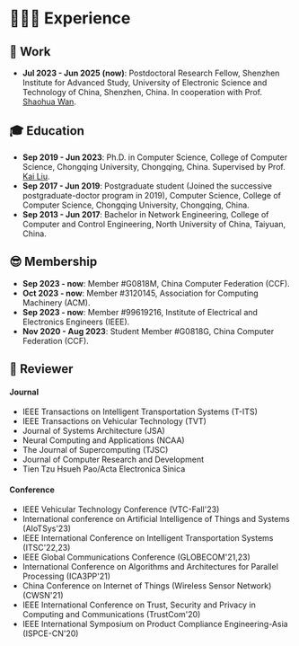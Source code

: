 # 👨🏻‍💻 Experience

## 💼 Work 

- **Jul 2023 - Jun 2025 (now)**: Postdoctoral Research Fellow, Shenzhen Institute for Advanced Study, University of Electronic Science and Technology of China, Shenzhen, China. In cooperation with Prof. <a href="https://scholar.google.com/citations?user=IhjhNEEAAAAJ" class="no-underline">Shaohua Wan</a>.

## 🎓 Education

- **Sep 2019 - Jun 2023**: Ph.D. in Computer Science, College of Computer Science, Chongqing University, Chongqing, China. Supervised by Prof. <a href="https://scholar.google.com/citations?user=6YkCbT8AAAAJ" class="no-underline">Kai Liu</a>.
- **Sep 2017 - Jun 2019**: Postgraduate student (Joined the successive postgraduate-doctor program in 2019), Computer Science, College of Computer Science, Chongqing University, Chongqing, China.
- **Sep 2013 - Jun 2017**: Bachelor in Network Engineering, College of Computer and Control Engineering, North University of China, Taiyuan, China.

## 😎 Membership

- **Sep 2023 - now**: Member #G0818M, China Computer Federation (CCF).
- **Oct 2023 - now**: Member #3120145, Association for Computing Machinery (ACM).
- **Sep 2023 - now**: Member #99619216, Institute of Electrical and Electronics Engineers (IEEE).
- **Nov 2020 - Aug 2023**: Student Member #G0818G, China Computer Federation (CCF).

## 👀 Reviewer

#### Journal

- IEEE Transactions on Intelligent Transportation Systems (T-ITS)
- IEEE Transactions on Vehicular Technology (TVT)
- Journal of Systems Architecture (JSA)
- Neural Computing and Applications (NCAA)
- The Journal of Supercomputing (TJSC)
- Journal of Computer Research and Development
- Tien Tzu Hsueh Pao/Acta Electronica Sinica

#### Conference

- IEEE Vehicular Technology Conference (VTC-Fall'23)
- International conference on Artificial Intelligence of Things and Systems (AIoTSys'23)
- IEEE International Conference on Intelligent Transportation Systems (ITSC'22,23)
- IEEE Global Communications Conference (GLOBECOM'21,23)
- International Conference on Algorithms and Architectures for Parallel Processing (ICA3PP'21)
- China Conference on Internet of Things (Wireless Sensor Network) (CWSN'21)
- IEEE International Conference on Trust, Security and Privacy in Computing and Communications (TrustCom'20)
- IEEE International Symposium on Product Compliance Engineering-Asia (ISPCE-CN'20)

